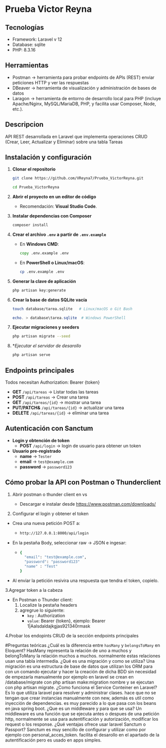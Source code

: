 # Prueba Victor Reyna 

## Tecnologías
* Framework: Laravel v 12
* Database: sqlite
* PHP: 8.3.16
  
## Herramientas
* Postman -> herramienta para probar endpoints de APIs (REST) enviar peticiones HTTP y ver las respuestas
* DBeaver -> herramienta de visualización y administración de bases de datos
* Laragon -> herramienta de entorno de desarrollo local para PHP (incluye Apache/Nginx, MySQL/MariaDB, PHP, y facilita usar Composer, Node, etc.).

## Descripcion
API REST desarrollada en Laravel que implementa operaciones CRUD (Crear, Leer, Actualizar y Eliminar) sobre una tabla Tareas

## Instalación y configuración
1. **Clonar el repositorio**
    
    ```bash 
    git clone https://github.com/VReyna7/Prueba_VictorReyna.git
    ```

    ```bash
    cd Prueba_VictorReyna
    ```
2. **Abrir el proyecto en un editor de código**  
    - Recomendación: **Visual Studio Code**.

3. **Instalar dependencias con Composer**
    
    ```bash
    composer install
    ```
    
4. **Crear el archivo `.env` a partir de `.env.example`**  

   - En **Windows CMD**:
     ```cmd
     copy .env.example .env
     ```
   - En **PowerShell o Linux/macOS**:
     ```bash
     cp .env.example .env
     ```
5. **Generar la clave de aplicación**
    ```bash
    php artisan key:generate
    ```
6. **Crear la base de datos SQLite vacía**
    ```bash
    touch database/tarea.sqlite   # Linux/macOS o Git Bash
    ```
    ```powershell
    echo. > database\tarea.sqlite  # Windows PowerShell
    ```
7. **Ejecutar migraciones y seeders**
     ```bash
    php artisan migrate --seed
    ```
8. **Ejecutar el servidor de desarollo*
     ```bash
    php artisan serve
    ```

## Endpoints principales
 Todos necesitan Authorization: Bearer {token}
* **GET** `/api/tareas` -> Listar todas las tareas
* **POST** `/api/tareas` -> Crear una tarea
* **GET** `/api/tareas/{id}` -> mostrar una tarea
* **PUT/PATCH&** `/api/tareas/{id}` -> actualizar una tarea
* **DELETE** `/api/tareas/{id}` -> eliminar una tarea

## Autenticación con Sanctum
* **Login y obtención de token**
  - **POST** `/api/login` -> login de usuario para obtener un token
* **Usuario pre-registrado**
  - **name** -> `Tester`
  - **email** -> `test@example.com`
  - **password** -> `password123`

## Cómo probar la API con Postman o Thunderclient
1. Abrir postman o thunder client en vs
    * Descargar e instalar desde https://www.postman.com/downloads/
      
2. Configurar el login y obtener el token
  * Crea una nueva petición POST a:
      - ```bash
        http://127.0.0.1:8000/api/login
        ```
  * En la pestaña Body, seleccionar raw -> JSON e ingesar:
      - ```bash
        {
          "email": "test@example.com",
          "password": "password123"
          "name" : "Test"
        }
        ```
  * Al enviar la petición resivira una respuesta que tendra el token, copielo.
    
3.Agregar token a la cabeza
  * En Postman o Thunder client:
     1. Localize la pestaña headers
     2. agregrue lo siguiente:
        * `key` : Authorization
        * `value`: Bearer {token}, ejemplo: Bearer 1|Aalsdaldajkgjas921340rmask
        
4.Probar los endopints CRUD de la sección endpoints principales

#Preguntas teóricas
¿Cuál es la diferencia entre `hasMany` y `belongsToMany` en Eloquent?
HasMany representa la relación de uno a muchos y belongToMany la relación muchos a muchos. normalmente estas relaciones usan una tabla intermedia.
¿Qué es una migración y como se utiliza?
Una migración es una estructura de base de datos que utilizan los ORM para con un comando ejecutar y hacer la creación de dicha BDD sin necesidad de empezarla manualmente
por ejemplo en laravel se crean en /database/migrate con php artisan make:migration nombre y se ejecutan con php artisan migrate. 
¿Como funciona el Service Conteiner en Laravel?
Es lo que utiliza laravel para resolver y administrar clases. hace que no se tengan que crear instancias manualmente con new, además es util como inyección de dependencias. es muy parecido a lo que pasa con los beans en java spring boot.
¿Que es un middleware y para que se usa?
Un middleware es una función que se ejecuta antes o despues de una petición http, normalmente se usa para autentificación y autorización, modificar los request o los response.
¿Qué ventajas ofrece usar laravel Sanctum o Passport?
Sanctum es muy sencillo de configurar y utilizar como por ejemplo con personal_acces_token. facilita el desarollo en el apartado de la autentificación pero es usado en apps simples. 
